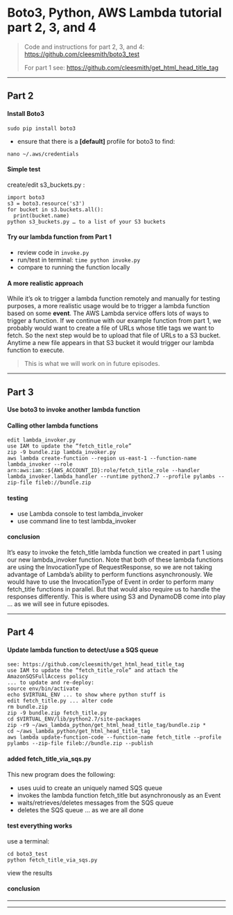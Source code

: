# Boto3, Python, AWS Lambda tutorial part 2, 3, and 4

> Code and instructions for part 2, 3, and 4:
> https://github.com/cleesmith/boto3_test
>
> For part 1 see:
> https://github.com/cleesmith/get_html_head_title_tag

***

## Part 2

#### Install Boto3
```
sudo pip install boto3
```
* ensure that there is a **[default]** profile for boto3 to find:
```
nano ~/.aws/credentials
```

#### Simple test
create/edit s3_buckets.py :
```
import boto3
s3 = boto3.resource('s3')
for bucket in s3.buckets.all():
  print(bucket.name)
python s3_buckets.py … to a list of your S3 buckets
```

#### Try our lambda function from Part 1
* review code in ```invoke.py```
* run/test in terminal: ```time python invoke.py```
* compare to running the function locally

#### A more realistic approach
While it’s ok to trigger a lambda function remotely and manually for testing purposes,
a more realistic usage would be to trigger a lambda function based on some **event**.
The AWS Lambda service offers lots of ways to trigger a function.
If we continue with our example function from part 1, we probably would want to create
a file of URLs whose title tags we want to fetch.  So the next step would be to upload
that file of URLs to a S3 bucket.  Anytime a new file appears in that S3 bucket it
would trigger our lambda function to execute.

> This is what we will work on in future episodes.

***

## Part 3

#### Use boto3 to invoke another lambda function

#### Calling other lambda functions
```
edit lambda_invoker.py
use IAM to update the “fetch_title_role”
zip -9 bundle.zip lambda_invoker.py
aws lambda create-function --region us-east-1 --function-name lambda_invoker --role arn:aws:iam::${AWS_ACCOUNT_ID}:role/fetch_title_role --handler lambda_invoker.lambda_handler --runtime python2.7 --profile pylambs --zip-file fileb://bundle.zip
```

#### testing
* use Lambda console to test lambda_invoker
* use command line to test lambda_invoker

#### conclusion
It’s easy to invoke the fetch_title lambda function we created in part 1 using our new lambda_invoker function.
Note that both of these lambda functions are using the InvocationType of RequestResponse,
so we are not taking advantage of Lambda’s ability to perform functions asynchronously.
We would have to use the InvocationType of Event in order to perform many fetch_title functions in parallel.
But that would also require us to handle the responses differently.
This is where using S3 and DynamoDB come into play … as we will see in future episodes.

***

## Part 4

#### Update lambda function to detect/use a SQS queue
```
see: https://github.com/cleesmith/get_html_head_title_tag
use IAM to update the “fetch_title_role” and attach the AmazonSQSFullAccess policy
... to update and re-deploy:
source env/bin/activate
echo $VIRTUAL_ENV ... to show where python stuff is
edit fetch_title.py ... alter code
rm bundle.zip
zip -9 bundle.zip fetch_title.py
cd $VIRTUAL_ENV/lib/python2.7/site-packages
zip -r9 ~/aws_lambda_python/get_html_head_title_tag/bundle.zip *
cd ~/aws_lambda_python/get_html_head_title_tag
aws lambda update-function-code --function-name fetch_title --profile pylambs --zip-file fileb://bundle.zip --publish
```

#### added fetch_title_via_sqs.py
This new program does the following:
* uses uuid to create an uniquely named SQS queue
* invokes the lambda function fetch_title but asynchronously as an Event
* waits/retrieves/deletes messages from the SQS queue
* deletes the SQS queue … as we are all done

#### test everything works
use a terminal:
```
cd boto3_test
python fetch_title_via_sqs.py
```
view the results

#### conclusion

***
***
